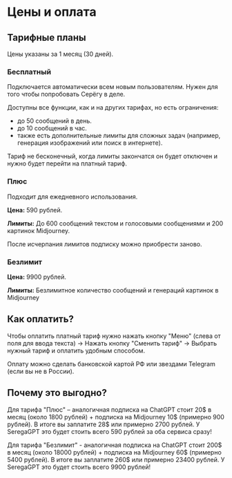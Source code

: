 # Цены и оплата

## Тарифные планы

Цены указаны за 1 месяц (30 дней).

### Бесплатный

Подключается автоматически всем новым пользователям. Нужен для того чтобы попробовать Серёгу в деле.

Доступны все функции, как и на других тарифах, но есть ограничения:
- до 50 сообщений в день.
- до 10 сообщений в час.
- также есть дополнительные лимиты для сложных задач (например, генерация изображений или поиск в интернете).

Тариф не бесконечный, когда лимиты закончатся он будет отключен и нужно будет перейти на платный тариф.

### Плюс

Подходит для ежедневного использования.

**Цена:** 
590 рублей.

**Лимиты:**
До 600 сообщений текстом и голосовыми сообщениями и 200 картинок Midjourney.

После исчерпания лимитов подписку можно приобрести заново.

### Безлимит

**Цена:** 
9900 рублей.

**Лимиты:**
Безлимитное количество сообщений и генераций картинок в Midjourney

## Как оплатить?

Чтобы оплатить платный тариф нужно нажать кнопку "Меню" (слева от поля для ввода текста) -> Нажать кнопку "Сменить тариф" -> Выбрать нужный тариф и оплатить удобным способом.

Оплату можно сделать банковской картой РФ или звездами Telegram (если вы не в России).

## Почему это выгодно?

Для тарифа "Плюс" – аналогичная подписка на ChatGPT стоит 20$ в месяц (около 1800 рублей) + подписка на Midjourney 10$ (примерно 900 рублей). В итоге вы заплатите 28$ или примерно 2700 рублей. У SeregaGPT это будет стоить всего 590 рублей за оба сервиса сразу!

Для тарифа "Безлимит" - аналогичная подписка на ChatGPT стоит 200$ в месяц (около 18000 рублей) + подписка на Midjourney 60$ (примерно 5400 рублей). В итоге вы заплатите 260$ или примерно 23400 рублей. У SeregaGPT это будет стоить всего 9900 рублей!
